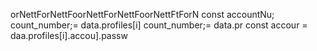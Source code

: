 orNettForNettFoorNettForNettFoorNettFtForN
        const accountNu;   
count_number;= data.profiles[i]
count_number;= data.pr
        const accour = daa.profiles[i].accou].passw
